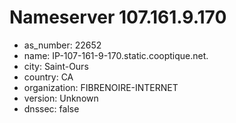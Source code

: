 # Nameserver 107.161.9.170

* as_number: 22652
* name: IP-107-161-9-170.static.cooptique.net.
* city: Saint-Ours
* country: CA
* organization: FIBRENOIRE-INTERNET
* version: Unknown
* dnssec: false
